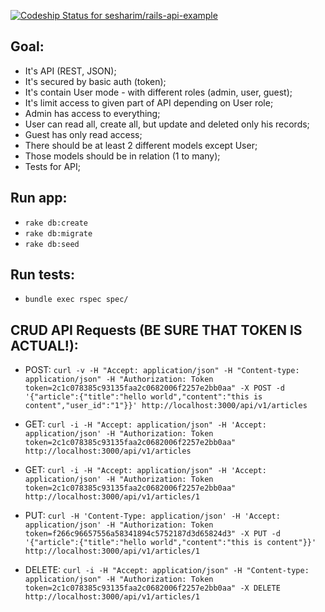 [ ![Codeship Status for sesharim/rails-api-example](https://codeship.com/projects/3ccca7d0-4781-0133-ebfa-7a3d06ec36a2/status?branch=master)](https://codeship.com/projects/105043)

## Goal:

- It's API (REST, JSON);
- It's secured by basic auth (token);
- It's contain User mode - with different roles (admin, user, guest);
- It's limit access to given part of API depending on User role;
- Admin has access to everything;
- User can read all, create all, but update and deleted only his records;
- Guest has only read access;
- There should be at least 2 different models except User;
- Those models should be in relation (1 to many);
- Tests for API;

## Run app:

- ```rake db:create```
- ```rake db:migrate```
- ```rake db:seed```

## Run tests:

- ```bundle exec rspec spec/```

## CRUD API Requests (BE SURE THAT TOKEN IS ACTUAL!):

* POST: ```curl -v -H "Accept: application/json" -H "Content-type: application/json" -H "Authorization: Token token=2c1c078385c93135faa2c0682006f2257e2bb0aa" -X POST -d '{"article":{"title":"hello world","content":"this is content","user_id":"1"}}' http://localhost:3000/api/v1/articles```

* GET: ```curl -i -H "Accept: application/json" -H 'Accept: application/json' -H "Authorization: Token token=2c1c078385c93135faa2c0682006f2257e2bb0aa" http://localhost:3000/api/v1/articles```

* GET: ```curl -i -H "Accept: application/json" -H 'Accept: application/json' -H "Authorization: Token token=2c1c078385c93135faa2c0682006f2257e2bb0aa" http://localhost:3000/api/v1/articles/1```

* PUT: ```curl -H 'Content-Type: application/json' -H 'Accept: application/json' -H "Authorization: Token token=f266c96657556a58341894c5752187d3d65824d3" -X PUT -d '{"article":{"title":"hello world","content":"this is content"}}' http://localhost:3000/api/v1/articles/1```

* DELETE: ```curl -i -H "Accept: application/json" -H "Content-type: application/json" -H "Authorization: Token token=2c1c078385c93135faa2c0682006f2257e2bb0aa" -X DELETE http://localhost:3000/api/v1/articles/1```
